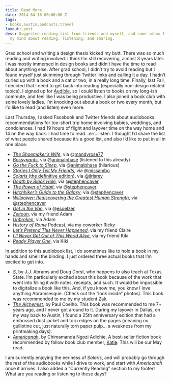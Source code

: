 ```yaml
---
title: Read More
date: 2014-04-16 00:00:00 Z
tags:
- books,austin,podcasts,travel
layout: post
desc: Suggested reading list from friends and myself, and some ideas floating through
  my mind about reading, listening, and sharing.
---
```


Grad school and writing a design thesis kicked my butt. There was so much reading and writing involved. I think I’m still recovering, almost 3 years later. I was mostly immersed in design books and didn’t have the time to read about anything else. After grad school, I didn’t try to avoid reading but I found myself just skimming through Twitter links and calling it a day. I hadn’t curled up with a book and a cat or two, in a really long time. Finally, last Fall, I decided that I need to get back into reading (especially non-design related topics). I signed up for [Audible](http://www.audible.com ), so I could listen to books on my long-ish commute, and feel like I was being productive. I also joined a book club with some lovely ladies. I’m knocking out about a book or two every month, but I'd like to read (and listen) even more.

Last Thursday, I asked Facebook and Twitter friends about audiobooks recommendations for too-short trip home involving babies, weddings, and condolences. I had 19 hours of flight and layover time on the way home and 14 on the way back. I had time to read...err...listen. I thought I’d share the list of what people shared because it’s a good list, and also I’d like to put in all in one place.

* [_The Shoemaker’s Wife_]( http://www.amazon.com/The-Shoemakers-Wife-A-Novel/dp/B0095PE42Q/ref=sr_1_1_title_0_main?s=books&ie=UTF8&qid=1397664682&sr=1-1&keywords=the+shoemakers+wife), via @[mandyrose77](http://www.twitter.com/mandyrose77)
* [_Bossypants_]( http://www.amazon.com/Bossypants/dp/B004V6APR2/ref=sr_1_1_title_0_main?s=books&ie=UTF8&qid=1397664734&sr=1-1&keywords=bossypants), via @[animalphase]( http://www.twitter.com/animalphase) (listened to this already)
* [_Go the Fuck to Sleep_](http://www.amazon.com/Go-the-F-k-to-Sleep/dp/B0055QAEVE/ref=tmm_aud_swatch_0?_encoding=UTF8&sr=1-1&qid=1397665137), via @[animalphase](http://www.twitter.com/animalphase)  (hilarious)
* [_Stories I Only Tell My Friends_](http://www.amazon.com/Stories-Only-Tell-Friends-Autobiography/dp/1427212279/ref=sr_1_1_title_2_aud?s=books&ie=UTF8&qid=1397665248&sr=1-1&keywords=stories+i+only+tell+my+friends), via @[missambo]( http://www.twitter.com/missambo)
* [_Solaris_ (the definitive edition)](http://www.amazon.com/Solaris-The-Definitive-Edition/dp/B0054N6KH0/ref=sr_1_1?ie=UTF8&qid=1397665283&sr=8-1&keywords=solaris+the+definitive+edition+-+stanislaw+lem+bill+johnston), via @[jirisrey]( http://www.twitter.com/jirisrey)
* [_Death by Black Hole_](http://www.amazon.com/Death-Black-Hole-Cosmic-Quandaries/dp/B000OV13QU/ref=sr_1_1_title_2_audd?ie=UTF8&qid=1397665341&sr=8-1&keywords=death+by+black+hole), via @[stephencaver]( http://www.twitter.com/stephencaver)
* [_The Power of Habit_](http://www.amazon.com/The-Power-Habit-What-Business/dp/B007EJSMC8/ref=tmm_aud_title_0?ie=UTF8&qid=1397665407&sr=8-1), via @[stephencaver]( http://www.twitter.com/stephencaver)
* [_Hitchhiker’s Guide to the Galaxy_](http://www.amazon.com/Hitchhikers-Guide-Galaxy/dp/B0009JKV9W/ref=sr_1_1_title_2_audd?ie=UTF8&qid=1397665436&sr=8-1&keywords=hitchhikers+guide+to+the+galaxy), via @[stephencaver]( http://www.twitter.com/stephencaver)
* [_Willpower: Rediscovering the Greatest Human Strength_](http://www.amazon.com/Willpower-Rediscovering-Greatest-Human-Strength/dp/B005LEV22A/ref=sr_1_1_title_2_audd?ie=UTF8&qid=1397665481&sr=8-1&keywords=willpower+rediscovering+the+greatest+human+strength), via @[stephencaver]( http://www.twitter.com/stephencaver)
* [_Get in the Van_](http://www.amazon.com/GET-IN-THE-VAN-ROAD/dp/B000005DP1/ref=ntt_mus_ep_dpi_1), via @[esoelzer]( http://www.twitter.com/esoelzer)
* [_Zeitoun_](http://www.amazon.com/Zeitoun/dp/B002NGRUPM/ref=sr_1_1_title_2_audd?ie=UTF8&qid=1397665739&sr=8-1&keywords=zeitoun+audiobook), via my friend Adam
* [_Unbroken_](http://www.amazon.com/Unbroken-World-Survival-Resilience-Redemption/dp/B004CJN7TG/ref=tmm_aud_title_0?_encoding=UTF8&sr=8-1&qid=1397665770), via Adam
* [_History of Rome_ Podcast](http://thehistoryofrome.typepad.com/), via my coworker Ricky
* [_Let’s Pretend This Never Happened_](http://www.amazon.com/Pretend-Never-Happened-Mostly-Memoir/dp/B007UWP66O/ref=sr_1_1_title_2_audd?ie=UTF8&qid=1397665846&sr=8-1&keywords=let%27s+pretend+this+never+happened), via my friend Claire
* [_I’ll Never Get Out of This World Alive_](http://www.amazon.com/I%C2%BFll-Never-This-World-Alive/dp/B0050J3AOE/ref=sr_1_1_title_2_audd?ie=UTF8&qid=1397666005&sr=8-1&keywords=I%E2%80%99ll+Never+Get+Out+of+This+World+Alive), via my friend Kiki
* [_Ready Player One_](http://www.amazon.com/Ready-Player-One/dp/B005HG7BWC/ref=tmm_aud_title_0?_encoding=UTF8&sr=8-1&qid=1397666037), via Kiki


In addition to this audiobook list, I do sometimes like to hold a book in my hands and smell the binding. I just ordered three actual books that I’m excited to get into.

* [_S_]( http://www.amazon.com/gp/product/0316201642/ref=oh_details_o00_s00_i01?ie=UTF8&psc=1), by J.J. Abrams and Doug Dorst, who happens to also teach at Texas State. I’m particularly excited about this book because of the work that went into filling it with notes, receipts, and such. It would be impossible to digitalize a book like this. And, if you know me, you know I love anything Abramsesque. (Check out the “look inside” photos). This book was recommended to me by my student [Zak](http://www.twitter.com/zakerij).
* [_The Alchemist_]( http://www.amazon.com/gp/product/0062315005/ref=oh_details_o00_s00_i00?ie=UTF8&psc=1), by Paul Coelho. This book was recommended to me 7+ years ago, and I never got around to it. During my layover in Dallas, on my way back to Austin, I found a 25th anniversary edition that had a embossed dust jacket and torn edges on the pages (meaning no guillotine cut, just naturally torn paper pulp… a weakness from my printmaking days).
* [_Americanah_]( http://www.amazon.com/gp/product/0307455920/ref=oh_details_o00_s00_i02?ie=UTF8&psc=1), by Chimamanda Ngozi Adichie, A best-seller fiction book recommended by follow book club member, [Katie]( https://twitter.com/spenceke). This will be our May read.

I am currently enjoying the eeriness of _Solaris_, and will probably go through the rest of the audiobooks while I drive to work, and start with _Americanah_ once it arrives. I also added a “Currently Reading” section to my footer! What are you reading or listening to these days?




